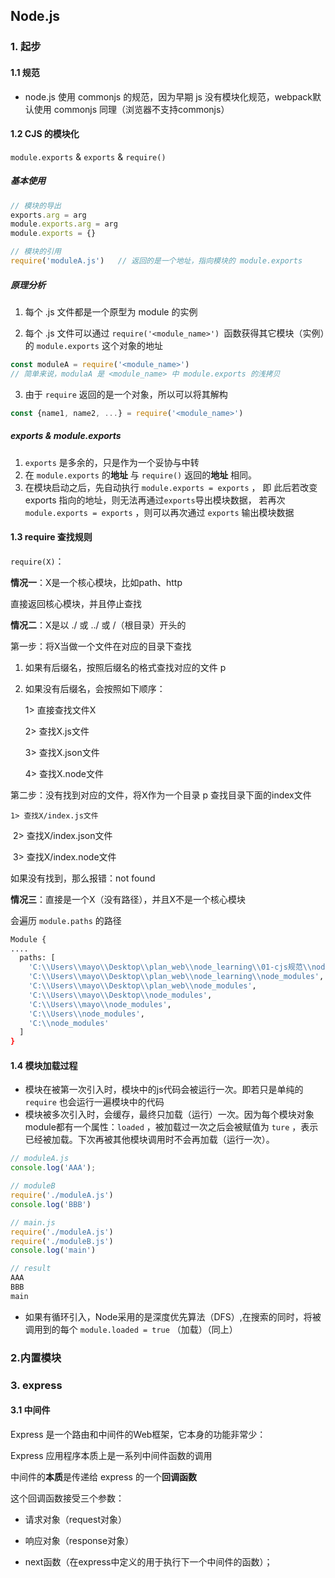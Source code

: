 ## Node.js

### 1. 起步

#### 1.1 规范

- node.js 使用 commonjs 的规范，因为早期 js 没有模块化规范，webpack默认使用 commonjs 同理（浏览器不支持commonjs）

#### 1.2 CJS 的模块化

`module.exports` & `exports` & `require()`

##### 基本使用

~~~js
// 模块的导出
exports.arg = arg
module.exports.arg = arg
module.exports = {}

// 模块的引用
require('moduleA.js')	// 返回的是一个地址，指向模块的 module.exports
~~~



##### 原理分析

1. 每个 .js 文件都是一个原型为 module 的实例

2. 每个 .js 文件可以通过 `require('<module_name>') `函数获得其它模块（实例）的 `module.exports` 这个对象的地址

~~~js
const moduleA = require('<module_name>')
// 简单来说，modulaA 是 <module_name> 中 module.exports 的浅拷贝
~~~

3. 由于 `require` 返回的是一个对象，所以可以将其解构

~~~js
const {name1, name2, ...} = require('<module_name>')
~~~



##### exports & module.exports

1. `exports` 是多余的，只是作为一个妥协与中转
2. 在 `module.exports` 的**地址** 与 `require()` 返回的**地址** 相同。
3. 在模块启动之后，先自动执行 `module.exports = exports` ， 即 此后若改变 exports 指向的地址，则无法再通过`exports`导出模块数据， 若再次 `module.exports = exports` ，则可以再次通过 `exports` 输出模块数据

#### 1.3 require 查找规则

`require(X)`：

**情况一**：X是一个核心模块，比如path、http

直接返回核心模块，并且停止查找

**情况二**：X是以 ./ 或 ../ 或 /（根目录）开头的

第一步：将X当做一个文件在对应的目录下查找

1. 如果有后缀名，按照后缀名的格式查找对应的文件 p 

2. 如果没有后缀名，会按照如下顺序： 

   1> 直接查找文件X 

   2> 查找X.js文件 

   3> 查找X.json文件

   4> 查找X.node文件

第二步：没有找到对应的文件，将X作为一个目录 p 查找目录下面的index文件

   	1> 查找X/index.js文件

​	   2> 查找X/index.json文件

​	   3> 查找X/index.node文件

如果没有找到，那么报错：not found



**情况三**：直接是一个X（没有路径），并且X不是一个核心模块

会遍历 `module.paths` 的路径 

~~~bash
Module {
....
  paths: [
    'C:\\Users\\mayo\\Desktop\\plan_web\\node_learning\\01-cjs规范\\node_modules',
    'C:\\Users\\mayo\\Desktop\\plan_web\\node_learning\\node_modules',
    'C:\\Users\\mayo\\Desktop\\plan_web\\node_modules',
    'C:\\Users\\mayo\\Desktop\\node_modules',
    'C:\\Users\\mayo\\node_modules',
    'C:\\Users\\node_modules',
    'C:\\node_modules'
  ]
}
~~~

#### 1.4 模块加载过程

- 模块在被第一次引入时，模块中的js代码会被运行一次。即若只是单纯的 `require` 也会运行一遍模块中的代码
- 模块被多次引入时，会缓存，最终只加载（运行）一次。因为每个模块对象module都有一个属性：`loaded` ，被加载过一次之后会被赋值为 `ture` ，表示已经被加载。下次再被其他模块调用时不会再加载（运行一次）。

~~~js
// moduleA.js
console.log('AAA');

// moduleB
require('./moduleA.js')
console.log('BBB')

// main.js
require('./moduleA.js')
require('./moduleB.js')
console.log('main')

// result
AAA
BBB
main
~~~

- 如果有循环引入，Node采用的是深度优先算法（DFS）,在搜索的同时，将被调用到的每个 `module.loaded = true` （加载）（同上）



### 2.内置模块



### 3. express

#### 3.1 中间件

Express 是一个路由和中间件的Web框架，它本身的功能非常少：

Express 应用程序本质上是一系列中间件函数的调用

中间件的**本质**是传递给 express 的一个**回调函数**

这个回调函数接受三个参数：

- 请求对象（request对象）

- 响应对象（response对象）

- next函数（在express中定义的用于执行下一个中间件的函数）；